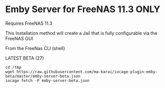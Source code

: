 # Emby Server for FreeNAS 11.3 ONLY

Requires FreeNAS 11.3

This Installation method will create a Jail that is fully configurable via the FreeNAS GUI

From the FreeNas CLI (shell)

LATEST BETA (27)

    cd /tmp
    wget https://raw.githubusercontent.com/ma-karai/iocage-plugin-emby-beta/master/emby-server-beta.json
    iocage fetch -P emby-server-beta.json

